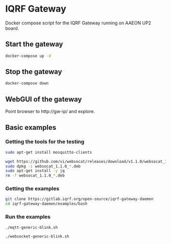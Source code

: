 # IQRF Gateway

Docker compose script for the IQRF Gateway running on AAEON UP2 board.

## Start the gateway

```bash
docker-compose up -d
```

## Stop the gateway

```bash
docker-compose down
```

## WebGUI of the gateway 

Point browser to http://gw-ip/ and explore.

## Basic examples

### Getting the tools for the testing

```bash
sudo apt-get install mosquitto-clients
```

```bash
wget https://github.com/vi/websocat/releases/download/v1.1.0/websocat_1.1.0_amd64.deb
sudo dpkg -i websocat_1.1.0_*.deb
sudo apt-get install -y jq
rm -f websocat_1.1.0_*.deb
```

### Getting the examples

```bash
git clone https://gitlab.iqrf.org/open-source/iqrf-gateway-daemon
cd iqrf-gateway-daemon/examples/bash
```

### Run the examples

```bash
./mqtt-generic-blink.sh
```

```bash
./websocket-generic-blink.sh
```
